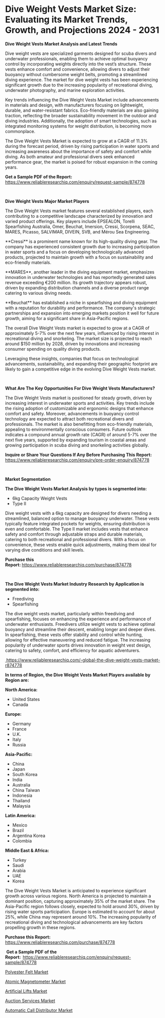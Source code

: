 <p><h1>Dive Weight Vests Market Size: Evaluating its Market Trends, Growth, and Projections 2024 - 2031</h1></p><p><strong>Dive Weight Vests Market Analysis and Latest Trends</strong></p>
<p><p>Dive weight vests are specialized garments designed for scuba divers and underwater professionals, enabling them to achieve optimal buoyancy control by incorporating weights directly into the vest’s structure. These vests enhance comfort and convenience, allowing divers to adjust their buoyancy without cumbersome weight belts, promoting a streamlined diving experience. The market for dive weight vests has been experiencing significant growth due to the increasing popularity of recreational diving, underwater photography, and marine exploration activities.</p><p>Key trends influencing the Dive Weight Vests Market include advancements in materials and design, with manufacturers focusing on lightweight, durable, and water-resistant fabrics. Eco-friendly materials are also gaining traction, reflecting the broader sustainability movement in the outdoor and diving industries. Additionally, the adoption of smart technologies, such as integrated monitoring systems for weight distribution, is becoming more commonplace.</p><p>The Dive Weight Vests Market is expected to grow at a CAGR of 11.3% during the forecast period, driven by rising participation in water sports and increasing awareness about the importance of safety and comfort while diving. As both amateur and professional divers seek enhanced performance gear, the market is poised for robust expansion in the coming years.</p></p>
<p><strong>Get a Sample PDF of the Report:&nbsp;</strong> <a href="https://www.reliableresearchiq.com/enquiry/request-sample/874778">https://www.reliableresearchiq.com/enquiry/request-sample/874778</a></p>
<p>&nbsp;</p>
<p><strong>Dive Weight Vests Major Market Players</strong></p>
<p><p>The Dive Weight Vests market features several established players, each contributing to a competitive landscape characterized by innovation and varied product offerings. Key players include EPSEALON, Torelli Spearfishing Australia, Omer, Beuchat, Imersion, Cressi, Scorpena, SEAC, MARES, Picasso, SALVIMAR, DIVEIN, SVB, and Mérou Sea Engineering.</p><p>**Cressi** is a prominent name known for its high-quality diving gear. The company has experienced consistent growth due to increasing participation in water sports and a focus on developing technologically advanced products, projected to maintain growth with a focus on sustainability and eco-friendly materials.</p><p>**MARES**, another leader in the diving equipment market, emphasizes innovation in underwater technologies and has reportedly generated sales revenue exceeding €200 million. Its growth trajectory appears robust, driven by expanding distribution channels and a diverse product range catering to various diving needs.</p><p>**Beuchat** has established a niche in spearfishing and diving equipment with a reputation for durability and performance. The company's strategic partnerships and expansion into emerging markets position it well for future growth, aiming for a significant share in Asia-Pacific regions.</p><p>The overall Dive Weight Vests market is expected to grow at a CAGR of approximately 5-7% over the next few years, influenced by rising interest in recreational diving and snorkeling. The market size is projected to reach around $150 million by 2028, driven by innovations and increasing consumer spending on quality diving products.</p><p>Leveraging these insights, companies that focus on technological advancements, sustainability, and expanding their geographic footprint are likely to gain a competitive edge in the evolving Dive Weight Vests market.</p></p>
<p>&nbsp;</p>
<p><strong>What Are The Key Opportunities For Dive Weight Vests Manufacturers?</strong></p>
<p><p>The Dive Weight Vests market is positioned for steady growth, driven by increasing interest in underwater sports and activities. Key trends include the rising adoption of customizable and ergonomic designs that enhance comfort and safety. Moreover, advancements in buoyancy control technology are expected to attract both recreational divers and professionals. The market is also benefitting from eco-friendly materials, appealing to environmentally conscious consumers. Future outlook indicates a compound annual growth rate (CAGR) of around 5-7% over the next five years, supported by expanding tourism in coastal areas and growing participation in scuba diving and snorkeling activities globally.</p></p>
<p><strong>Inquire or Share Your Questions If Any Before Purchasing This Report:</strong> <a href="https://www.reliableresearchiq.com/enquiry/pre-order-enquiry/874778">https://www.reliableresearchiq.com/enquiry/pre-order-enquiry/874778</a></p>
<p>&nbsp;</p>
<p><strong>Market Segmentation</strong></p>
<p><strong>The Dive Weight Vests Market Analysis by types is segmented into:</strong></p>
<p><ul><li>6kg Capacity Weight Vests</li><li>Type II</li></ul></p>
<p><p>Dive weight vests with a 6kg capacity are designed for divers needing a streamlined, balanced option to manage buoyancy underwater. These vests typically feature integrated pockets for weights, ensuring distribution is even and comfortable. The Type II market includes vests that enhance safety and comfort through adjustable straps and durable materials, catering to both recreational and professional divers. With a focus on convenience, these vests enable quick adjustments, making them ideal for varying dive conditions and skill levels.</p></p>
<p><strong>Purchase this Report:&nbsp;</strong><a href="https://www.reliableresearchiq.com/purchase/874778">https://www.reliableresearchiq.com/purchase/874778</a></p>
<p>&nbsp;</p>
<p><strong>The Dive Weight Vests Market Industry Research by Application is segmented into:</strong></p>
<p><ul><li>Freediving</li><li>Spearfishing</li></ul></p>
<p><p>The dive weight vests market, particularly within freediving and spearfishing, focuses on enhancing the experience and performance of underwater enthusiasts. Freedivers utilize weight vests to achieve optimal buoyancy and streamline their descent, enabling longer and deeper dives. In spearfishing, these vests offer stability and control while hunting, allowing for effective maneuvering and reduced fatigue. The increasing popularity of underwater sports drives innovation in weight vest design, catering to safety, comfort, and efficiency for aquatic adventurers.</p></p>
<p><a href="https://www.reliableresearchiq.com/-global-the-dive-weight-vests-market-r874778">&nbsp;https://www.reliableresearchiq.com/-global-the-dive-weight-vests-market-r874778</a></p>
<p><strong>In terms of Region, the Dive Weight Vests Market Players available by Region are:</strong></p>
<p>
    <p> <strong> North America: </strong>
        <ul>
            <li>United States</li>
            <li>Canada</li>
        </ul>
        </p> 
    <p> <strong> Europe: </strong>
        <ul>
            <li>Germany</li>
            <li>France</li>
            <li>U.K.</li>
            <li>Italy</li>
            <li>Russia</li>
        </ul>
        </p> 
    <p> <strong> Asia-Pacific: </strong>
        <ul>
            <li>China</li>
            <li>Japan</li>
            <li>South Korea</li>
            <li>India</li>
            <li>Australia</li>
            <li>China Taiwan</li>
            <li>Indonesia</li>
            <li>Thailand</li>
            <li>Malaysia</li>
        </ul>
        </p> 
    <p> <strong> Latin America: </strong>
        <ul>
            <li>Mexico</li>
            <li>Brazil</li>
            <li>Argentina Korea</li>
            <li>Colombia</li>
        </ul>
        </p> 
    <p> <strong> Middle East & Africa: </strong>
        <ul>
            <li>Turkey</li>
            <li>Saudi</li>
            <li>Arabia</li>
            <li>UAE</li>
            <li>Korea</li>
        </ul>
    </p>
    </p>
<p><p>The Dive Weight Vests Market is anticipated to experience significant growth across various regions. North America is projected to maintain a dominant position, capturing approximately 35% of the market share. The Asia-Pacific region follows closely, expected to hold around 30%, driven by rising water sports participation. Europe is estimated to account for about 25%, while China may represent around 10%. The increasing popularity of recreational diving and technological advancements are key factors propelling growth in these regions.</p></p>
<p><strong>Purchase this Report: </strong><a href="https://www.reliableresearchiq.com/purchase/874778">https://www.reliableresearchiq.com/purchase/874778</a></p>
<p>&nbsp;<strong>Get a Sample PDF of the Report:&nbsp;&nbsp;</strong><a href="https://www.reliableresearchiq.com/enquiry/request-sample/874778">https://www.reliableresearchiq.com/enquiry/request-sample/874778</a></p>
<p><strong></strong></p>
<p><p><a href="https://medium.com/@clarenceuvalis67867/polyester-felt-market-size-share-trends-analysis-report-by-product-0-5-5mm-5-10mm-above-a65b29783bb7">Polyester Felt Market</a></p><p><a href="https://www.linkedin.com/pulse/market-forecast-global-atomic-magnetometer-trends-impact-analysis-iqnxc?trackingId=N9R7CQzlSC%2ByBRoVMpWLzw%3D%3D">Atomic Magnetometer Market</a></p><p><a href="https://www.linkedin.com/pulse/artificial-lifts-market-outlook-forecast-from-2024-2031-tjyne?trackingId=Axt7s26NSSSmvvdD9FPkwg%3D%3D">Artificial Lifts Market</a></p><p><a href="https://www.linkedin.com/pulse/strategic-market-insights-navigating-global-auction-services-kcoce?trackingId=Ulhz7Pr2TAWNdFYj7Fg%2BHg%3D%3D">Auction Services Market</a></p><p><a href="https://www.linkedin.com/pulse/navigating-global-automatic-call-distributor-market-landscape-jxcge?trackingId=bc%2FshvNJT4GZTvA7eZWLoA%3D%3D">Automatic Call Distributor Market</a></p></p>